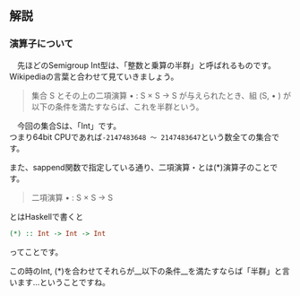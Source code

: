 ## 解説

### 演算子について

　先ほどのSemigroup Int型は、「整数と乗算の半群」と呼ばれるものです。  
Wikipediaの言葉と合わせて見ていきましょう。

> 集合 S とその上の二項演算 • : S × S → S が与えられたとき、組 (S, • ) が以下の条件を満たすならば、これを半群という。

　今回の集合Sは、「Int」です。  
つまり64bit CPUであれば`-2147483648 〜 2147483647`という数全ての集合です。

また、sappend関数で指定している通り、二項演算・とは(\*)演算子のことです。

> 二項演算 • : S × S → S

とはHaskellで書くと
```haskell
(*) :: Int -> Int -> Int
```
ってことです。

この時のInt, (\*)を合わせてそれらが__以下の条件__を満たすならば「半群」と言います…ということですね。
